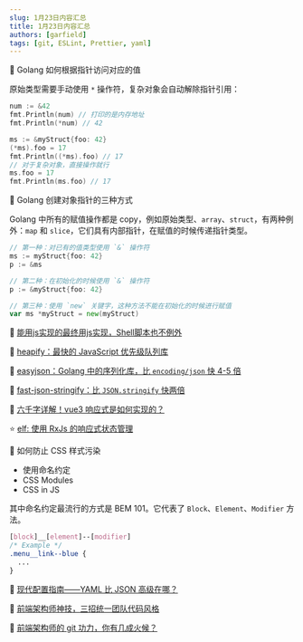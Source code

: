 ```yaml
---
slug: 1月23日内容汇总
title: 1月23日内容汇总
authors: [garfield]
tags: [git, ESLint, Prettier, yaml]
---
```


📒 Golang 如何根据指针访问对应的值

原始类型需要手动使用 `*` 操作符，复杂对象会自动解除指针引用：

```go
num := &42
fmt.Println(num) // 打印的是内存地址
fmt.Println(*num) // 42

ms := &myStruct{foo: 42}
(*ms).foo = 17
fmt.Println((*ms).foo) // 17
// 对于复杂对象，直接操作就行
ms.foo = 17
fmt.Println(ms.foo) // 17
```

📒 Golang 创建对象指针的三种方式

Golang 中所有的赋值操作都是 copy，例如原始类型、`array`、`struct`，有两种例外：`map` 和 `slice`，它们具有内部指针，在赋值的时候传递指针类型。

```go
// 第一种：对已有的值类型使用 `&` 操作符
ms := myStruct{foo: 42}
p := &ms

// 第二种：在初始化的时候使用 `&` 操作符
p := &myStruct{foo: 42}

// 第三种：使用 `new` 关键字，这种方法不能在初始化的时候进行赋值
var ms *myStruct = new(myStruct)
```

📒 [能用js实现的最终用js实现，Shell脚本也不例外](https://juejin.cn/post/7054034318594850823)

📒 [heapify：最快的 JavaScript 优先级队列库](https://github.com/luciopaiva/heapify)

📒 [easyjson：Golang 中的序列化库，比 `encoding/json` 快 4-5 倍](https://github.com/mailru/easyjson)

📒 [fast-json-stringify：比 `JSON.stringify` 快两倍](https://github.com/fastify/fast-json-stringify)

📒 [六千字详解！vue3 响应式是如何实现的？](https://juejin.cn/post/7048970987500470279)

⭐️ [elf: 使用 RxJs 的响应式状态管理](https://github.com/ngneat/elf)

📒 如何防止 CSS 样式污染

- 使用命名约定
- CSS Modules
- CSS in JS

其中命名约定最流行的方式是 BEM 101。它代表了 `Block`、`Element`、`Modifier` 方法。

```css
[block]__[element]--[modifier]
/* Example */
.menu__link--blue {
  ...
}
```

📒 [现代配置指南——YAML 比 JSON 高级在哪？](https://juejin.cn/post/7040849488998563848)

📒 [前端架构师神技，三招统一团队代码风格](https://juejin.cn/post/7029512357428592648)

📒 [前端架构师的 git 功力，你有几成火候？](https://juejin.cn/post/7024043015794589727)
